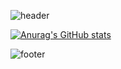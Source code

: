 ![header](https://capsule-render.vercel.app/api?type=wave&color=bdb8ec&height=230&section=header&text=🐰GITJISU💕BTS%20&fontSize=30&fontColor=1d1504&animation=twinkling&)



[![Anurag's GitHub stats](https://github-readme-stats.vercel.app/api?username=gitjisu&show_icons=true&theme=merko)](https://github.com/anuraghazra/github-readme-stats)

![footer](https://capsule-render.vercel.app/api?section=footer&color=bdb8ec&height=230)

<!--
**gitjisu/gitjisu** is a ✨ _special_ ✨ repository because its `README.md` (this file) appears on your GitHub profile.

Here are some ideas to get you started:

- 🔭 I’m currently working on ...
- 🌱 I’m currently learning ...
- 👯 I’m looking to collaborate on ...
- 🤔 I’m looking for help with ...
- 💬 Ask me about ...
- 📫 How to reach me: ...
- 😄 Pronouns: ...
- ⚡ Fun fact: ...
-->
